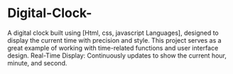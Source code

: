 # Digital-Clock-
A digital clock built using [Html, css, javascript Languages], designed to display the current time with precision and style. This project serves as a great example of working with time-related functions and user interface design. Real-Time Display: Continuously updates to show the current hour, minute, and second. 

